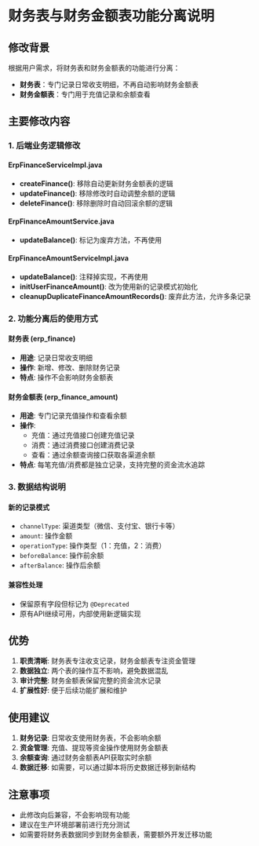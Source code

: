 # 财务表与财务金额表功能分离说明

## 修改背景
根据用户需求，将财务表和财务金额表的功能进行分离：
- **财务表**：专门记录日常收支明细，不再自动影响财务金额表
- **财务金额表**：专门用于充值记录和余额查看

## 主要修改内容

### 1. 后端业务逻辑修改

#### ErpFinanceServiceImpl.java
- **createFinance()**: 移除自动更新财务金额表的逻辑
- **updateFinance()**: 移除修改时自动调整余额的逻辑  
- **deleteFinance()**: 移除删除时自动回滚余额的逻辑

#### ErpFinanceAmountService.java
- **updateBalance()**: 标记为废弃方法，不再使用

#### ErpFinanceAmountServiceImpl.java
- **updateBalance()**: 注释掉实现，不再使用
- **initUserFinanceAmount()**: 改为使用新的记录模式初始化
- **cleanupDuplicateFinanceAmountRecords()**: 废弃此方法，允许多条记录

### 2. 功能分离后的使用方式

#### 财务表 (erp_finance)
- **用途**: 记录日常收支明细
- **操作**: 新增、修改、删除财务记录
- **特点**: 操作不会影响财务金额表

#### 财务金额表 (erp_finance_amount)  
- **用途**: 专门记录充值操作和查看余额
- **操作**: 
  - 充值：通过充值接口创建充值记录
  - 消费：通过消费接口创建消费记录
  - 查看：通过余额查询接口获取各渠道余额
- **特点**: 每笔充值/消费都是独立记录，支持完整的资金流水追踪

### 3. 数据结构说明

#### 新的记录模式
- `channelType`: 渠道类型（微信、支付宝、银行卡等）
- `amount`: 操作金额
- `operationType`: 操作类型（1：充值，2：消费）
- `beforeBalance`: 操作前余额
- `afterBalance`: 操作后余额

#### 兼容性处理
- 保留原有字段但标记为 `@Deprecated`
- 原有API继续可用，内部使用新逻辑实现

## 优势

1. **职责清晰**: 财务表专注收支记录，财务金额表专注资金管理
2. **数据独立**: 两个表的操作互不影响，避免数据混乱
3. **审计完整**: 财务金额表保留完整的资金流水记录
4. **扩展性好**: 便于后续功能扩展和维护

## 使用建议

1. **财务记录**: 日常收支使用财务表，不会影响余额
2. **资金管理**: 充值、提现等资金操作使用财务金额表
3. **余额查询**: 通过财务金额表API获取实时余额
4. **数据迁移**: 如需要，可以通过脚本将历史数据迁移到新结构

## 注意事项

- 此修改向后兼容，不会影响现有功能
- 建议在生产环境部署前进行充分测试
- 如需要将财务表数据同步到财务金额表，需要额外开发迁移功能 
